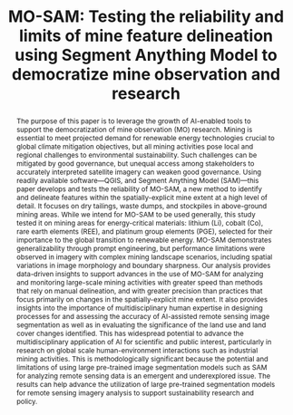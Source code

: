 ---
id:             2025-mo-sam
title:          "MO-SAM: Testing the reliability and limits of mine feature delineation using Segment Anything Model to democratize mine observation and research"
authors:        
    - Me 
    - Emmanuel
    - Romain
    - Mehrnaz
    - Coryn 
    - Kopo
    - Kyle
    - Federica
    - Xi
    - Julie
venue:          PLOS Sustainability and Transformation, 2025.
year:           "2025-06"
thumbnail:      assets/publications/2025-mo-sam/title-image.png
bibtex: "@article{Wang_2025_MO_SAM,<br>&emsp;author    = {Wang, Qitong and Chinkaka, Emmanuel and Richaud, Romain and Haghdadi, Mehrnaz and Wolk, Coryn and Oromeng, Kopo and Davis, Kyle and Bianco, Federica and Peng, Xi and Klinger, Julie},<br>&emsp;title     = {MO-SAM: Testing the reliability and limits of mine feature delineation using Segment Anything Model to democratize mine observation and research},<br>&emsp;booktitle = {PLOS Sustainability and Transformation},<br>&emsp;month     = {February},<br>&emsp;year      = {2025},<br>}"
links:
   code:       https://github.com/deep-real/MO-SAM
   bibtex:     assets/publications/2025-mo-sam/ref.txt
layout: project_plus
short_title: MO-SAM
abstract:  "The purpose of this paper is to leverage the growth of AI-enabled tools to support the democratization of mine observation (MO) research. Mining is essential to meet projected demand for renewable energy technologies crucial to global climate mitigation objectives, but all mining activities pose local and regional challenges to environmental sustainability. Such challenges can be mitigated by good governance, but unequal access among stakeholders to accurately interpreted satellite imagery can weaken good governance. Using readily available software—QGIS, and Segment Anything Model (SAM)—this paper develops and tests the reliability of MO-SAM, a new method to identify and delineate features within the spatially-explicit mine extent at a high level of detail. It focuses on dry tailings, waste dumps, and stockpiles in above-ground mining areas. While we intend for MO-SAM to be used generally, this study tested it on mining areas for energy-critical materials: lithium (Li), cobalt (Co), rare earth elements (REE), and platinum group elements (PGE), selected for their importance to the global transition to renewable energy. MO-SAM demonstrates generalizability through prompt engineering, but performance limitations were observed in imagery with complex mining landscape scenarios, including spatial variations in image morphology and boundary sharpness. Our analysis provides data-driven insights to support advances in the use of MO-SAM for analyzing and monitoring large-scale mining activities with greater speed than methods that rely on manual delineation, and with greater precision than practices that focus primarily on changes in the spatially-explicit mine extent. It also provides insights into the importance of multidisciplinary human expertise in designing processes for and assessing the accuracy of AI-assisted remote sensing image segmentation as well as in evaluating the significance of the land use and land cover changes identified. This has widespread potential to advance the multidisciplinary application of AI for scientific and public interest, particularly in research on global scale human-environment interactions such as industrial mining activities. This is methodologically significant because the potential and limitations of using large pre-trained image segmentation models such as SAM for analyzing remote sensing data is an emergent and underexplored issue. The results can help advance the utilization of large pre-trained segmentation models for remote sensing imagery analysis to support sustainability research and policy."
---
